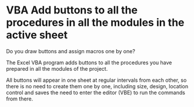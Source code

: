 # VBA Add buttons to all the procedures in all the modules in the active sheet  

Do you draw buttons and assign macros one by one?

The Excel VBA program adds buttons to all the procedures you have prepared in all the modules of the project.

All buttons will appear in one sheet at regular intervals from each other, so there is no need to create them one by one, including size, 
design, location control and saves the need to enter the editor (VBE) to run the commands from there.
